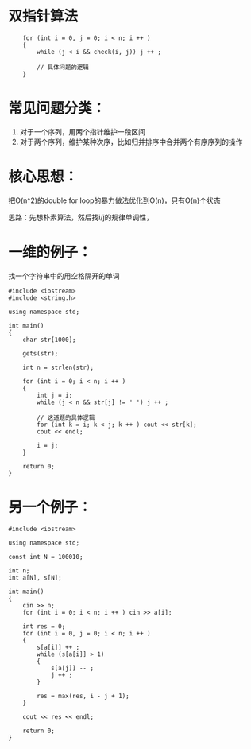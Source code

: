 # 双指针算法

```
	for (int i = 0, j = 0; i < n; i ++ )
	{
		while (j < i && check(i, j)) j ++ ;
		
		// 具体问题的逻辑
	}
```

# 常见问题分类：
1. 对于一个序列，用两个指针维护一段区间
2. 对于两个序列，维护某种次序，比如归并排序中合并两个有序序列的操作

# 核心思想：

把O(n^2)的double for loop的暴力做法优化到O(n)，只有O(n)个状态

思路：先想朴素算法，然后找i/j的规律单调性，

# 一维的例子：

找一个字符串中的用空格隔开的单词

```
#include <iostream>
#include <string.h>

using namespace std;

int main()
{
    char str[1000];
    
    gets(str);
    
    int n = strlen(str);
    
    for (int i = 0; i < n; i ++ )
    {
        int j = i;
        while (j < n && str[j] != ' ') j ++ ;
        
        // 这道题的具体逻辑
        for (int k = i; k < j; k ++ ) cout << str[k];
        cout << endl;
        
        i = j;
    }
    
    return 0;
}
```

# 另一个例子：

```
#include <iostream>

using namespace std;

const int N = 100010;

int n;
int a[N], s[N];

int main()
{
    cin >> n;
    for (int i = 0; i < n; i ++ ) cin >> a[i];
    
    int res = 0;
    for (int i = 0, j = 0; i < n; i ++ )
    {
        s[a[i]] ++ ;
        while (s[a[i]] > 1)
        {
            s[a[j]] -- ;
            j ++ ;
        }
        
        res = max(res, i - j + 1);
    }
    
    cout << res << endl;
    
    return 0;
}
```